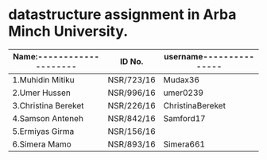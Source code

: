 # datastructure assignment in Arba Minch University.
|Name:--------------------| ID No.   |username---------------|                        
|-------------------------|----------|------------------------------|
|1.Muhidin Mitiku         | NSR/723/16 |Mudax36
|2.Umer     Hussen        | NSR/996/16 |umer0239
|3.Christina Bereket      | NSR/226/16 |ChristinaBereket
|4.Samson    Anteneh      | NSR/842/16 |Samford17
|5.Ermiyas   Girma        | NSR/156/16 |
|6.Simera     Mamo        | NSR/893/16 |Simera661